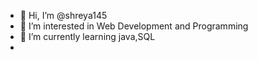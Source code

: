 - 👋 Hi, I’m @shreya145
- 👀 I’m interested in Web Development and Programming
- 🌱 I’m currently learning java,SQL
- 

<!---
shreya145/shreya145 is a ✨ special ✨ repository because its `README.md` (this file) appears on your GitHub profile.
You can click the Preview link to take a look at your changes.
--->
